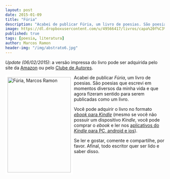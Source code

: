 ```yaml
---
layout: post
date: 2015-01-09
title: "Fúria"
description: "Acabei de publicar Fúria, um livro de poesias. São poesias que escrevi em momentos diversos da minha vida e que agora fizeram sentido para serem publicadas como um livro."
image: https://dl.dropboxusercontent.com/u/49566417/livros/capa%20f%C3%BAria2.png
published: true
tags: [poesia, literatura]
author: Marcos Ramon
header-img: "/img/abstrato6.jpg"
---
```


<i>Update (06/02/2015)</i>: a versão impressa do livro pode ser adquirida pelo site da [Amazon](http://www.amazon.com/F%C3%BAria-Portuguese-Edition-Marcos-Ramon/dp/150614702X/ref=tmm_pap_title_0/192-1485765-0222621?ie=UTF8&qid=1423141796&sr=8-15) ou pelo [Clube de Autores](http://clubedeautores.com.br/book/179799--Furia#.VNNritLF_EU).

<a href="http://bit.ly/furia-kindle" target="_blank"><img src="https://dl.dropboxusercontent.com/u/49566417/livros/capa%20f%C3%BAria2.png" alt="Fúria, Marcos Ramon" height="300" width="200" align="left" style="border: #FFFFFF 7px solid;"></a>

Acabei de publicar *Fúria*, um livro de poesias. São poesias que escrevi em momentos diversos da minha vida e que agora fizeram sentido para serem publicadas como um livro.

Você pode adquirir o livro no formato <a href="http://bit.ly/furia-kindle" target="_blank">*ebook* para *Kindle*</a> (mesmo se você não possuir um dispositivo *Kindle*, você pode comprar o *ebook* e ler nos <a href="http://www.amazon.com.br/gp/feature.html?docId=1000828031" target="_blank">aplicativos do *Kindle* para PC, android e ios</a>).

Se ler e gostar, comente e compartilhe, por favor. Afinal, todo escritor quer ser lido e saber disso. <i class="fa fa-smile-o"></i>
